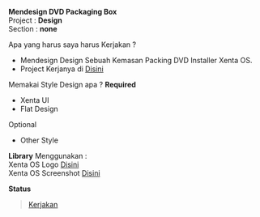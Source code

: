**Mendesign DVD Packaging Box**  
Project : **Design**  
Section : **none**  

Apa yang harus saya harus Kerjakan ?  
+ Mendesign Design Sebuah Kemasan Packing DVD Installer Xenta OS.
+ Project Kerjanya  di [Disini](../tree/master/project/design/dvd-packaging-box)

Memakai Style Design apa ?
**Required**
+ Xenta UI
+ Flat Design

Optional  
+ Other Style

**Library**
Menggunakan :  
Xenta OS Logo [Disini](../tree/master/library/logo/xentaos/)  
Xenta OS Screenshot [Disini](https://github.com/xentaos/perilisan/tree/master/screenshot)  

**Status**
> [Kerjakan](../tree/master/project/design/dvd-packaging-box)
<!-- Selesai -->
